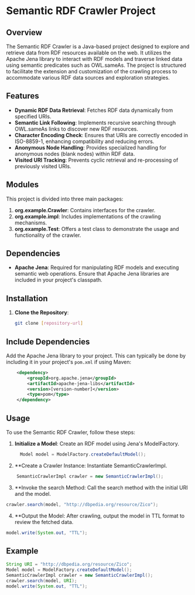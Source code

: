 # Semantic RDF Crawler Project

## Overview
The Semantic RDF Crawler is a Java-based project designed to explore and retrieve data from RDF resources available on the web. It utilizes the Apache Jena library to interact with RDF models and traverse linked data using semantic predicates such as OWL.sameAs. The project is structured to facilitate the extension and customization of the crawling process to accommodate various RDF data sources and exploration strategies.

## Features
- **Dynamic RDF Data Retrieval**: Fetches RDF data dynamically from specified URIs.
- **Semantic Link Following**: Implements recursive searching through OWL.sameAs links to discover new RDF resources.
- **Character Encoding Check**: Ensures that URIs are correctly encoded in ISO-8859-1, enhancing compatibility and reducing errors.
- **Anonymous Node Handling**: Provides specialized handling for anonymous nodes (blank nodes) within RDF data.
- **Visited URI Tracking**: Prevents cyclic retrieval and re-processing of previously visited URIs.

## Modules
This project is divided into three main packages:
1. **org.example.Crawler**: Contains interfaces for the crawler.
2. **org.example.impl**: Includes implementations of the crawling mechanisms.
3. **org.example.Test**: Offers a test class to demonstrate the usage and functionality of the crawler.

## Dependencies
- **Apache Jena**: Required for manipulating RDF models and executing semantic web operations. Ensure that Apache Jena libraries are included in your project's classpath.

## Installation
1. **Clone the Repository**: 
   ```bash
   git clone [repository-url]

## Include Dependencies
Add the Apache Jena library to your project. This can typically be done by including it in your project's `pom.xml` if using Maven:

```xml
    <dependency>
        <groupId>org.apache.jena</groupId>
        <artifactId>apache-jena-libs</artifactId>
        <version>[version-number]</version>
        <type>pom</type>
    </dependency>
```
## Usage

To use the Semantic RDF Crawler, follow these steps:

1. **Initialize a Model**: Create an RDF model using Jena's ModelFactory.
   ```java
     Model model = ModelFactory.createDefaultModel();
    ```
2. **Create a Crawler Instance: Instantiate SemanticCrawlerImpl.
  ```java
      SemanticCrawlerImpl crawler = new SemanticCrawlerImpl();
  ```
3. **Invoke the search Method: Call the search method with the initial URI and the model.
```java
crawler.search(model, "http://dbpedia.org/resource/Zico");
```
4. **Output the Model: After crawling, output the model in TTL format to review the fetched data.
```java
model.write(System.out, "TTL");
```

## Example
```java
String URI = "http://dbpedia.org/resource/Zico";
Model model = ModelFactory.createDefaultModel();
SemanticCrawlerImpl crawler = new SemanticCrawlerImpl();
crawler.search(model, URI);
model.write(System.out, "TTL");
```



